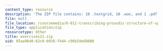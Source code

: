 ```yaml
---
content_type: resource
description: 'The ZIP file contains: 10 .textgrid, 10 .wav, and 1 .pdf files.'
file: null
file_location: /coursemedia/6-911-transcribing-prosodic-structure-of-spoken-utterances-with-tobi-january-iap-2006/95aa964062c00938f444c96b59e68080_exercises21.zip
file_type: application/zip
resourcetype: Other
title: exercises21.zip
uid: 95aa9640-62c0-0938-f444-c96b59e68080
---
```

